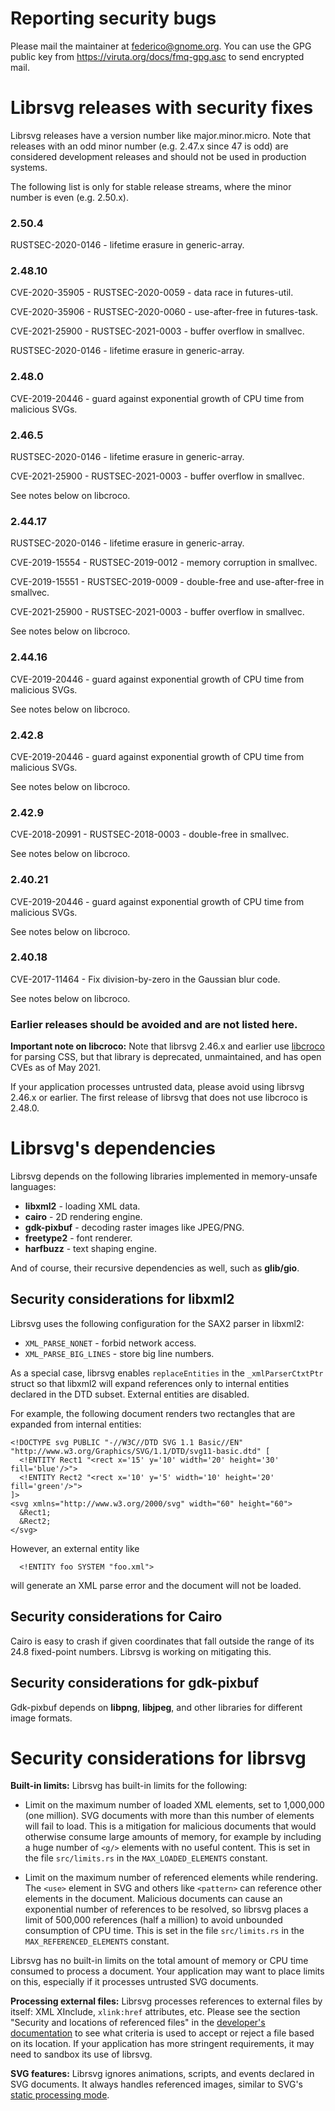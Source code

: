 # Reporting security bugs

Please mail the maintainer at federico@gnome.org.  You can use the GPG
public key from https://viruta.org/docs/fmq-gpg.asc to send encrypted
mail.

# Librsvg releases with security fixes

Librsvg releases have a version number like major.minor.micro. Note
that releases with an odd minor number (e.g. 2.47.x since 47 is odd)
are considered development releases and should not be used in
production systems.

The following list is only for stable release streams, where the minor
number is even (e.g. 2.50.x).

### 2.50.4

RUSTSEC-2020-0146 - lifetime erasure in generic-array.

### 2.48.10

CVE-2020-35905 - RUSTSEC-2020-0059 - data race in futures-util.

CVE-2020-35906 - RUSTSEC-2020-0060 - use-after-free in futures-task.

CVE-2021-25900 - RUSTSEC-2021-0003 - buffer overflow in smallvec.

RUSTSEC-2020-0146 - lifetime erasure in generic-array.

### 2.48.0

CVE-2019-20446 - guard against exponential growth of CPU time
from malicious SVGs.

### 2.46.5

RUSTSEC-2020-0146 - lifetime erasure in generic-array.

CVE-2021-25900 - RUSTSEC-2021-0003 - buffer overflow in smallvec.

See notes below on libcroco.

### 2.44.17

RUSTSEC-2020-0146 - lifetime erasure in generic-array.

CVE-2019-15554 - RUSTSEC-2019-0012 - memory corruption in smallvec.

CVE-2019-15551 - RUSTSEC-2019-0009 - double-free and use-after-free in smallvec.

CVE-2021-25900 - RUSTSEC-2021-0003 - buffer overflow in smallvec.

See notes below on libcroco.

### 2.44.16

CVE-2019-20446 - guard against exponential growth of CPU time
from malicious SVGs.

See notes below on libcroco.

### 2.42.8

CVE-2019-20446 - guard against exponential growth of CPU time
from malicious SVGs.

See notes below on libcroco.

### 2.42.9

CVE-2018-20991 - RUSTSEC-2018-0003 - double-free in smallvec.

See notes below on libcroco.

### 2.40.21

CVE-2019-20446 - guard against exponential growth of CPU time
from malicious SVGs.

See notes below on libcroco.

### 2.40.18

CVE-2017-11464 - Fix division-by-zero in the Gaussian blur code.

See notes below on libcroco.

### Earlier releases should be avoided and are not listed here.

**Important note on libcroco:** Note that librsvg 2.46.x and earlier use
[libcroco](https://gitlab.gnome.org/Archive/libcroco/) for parsing
CSS, but that library is deprecated, unmaintained, and has open CVEs as
of May 2021.

If your application processes untrusted data, please avoid using
librsvg 2.46.x or earlier.  The first release of librsvg that does not
use libcroco is 2.48.0.

# Librsvg's dependencies

Librsvg depends on the following libraries implemented in memory-unsafe languages:

* **libxml2** - loading XML data.
* **cairo** - 2D rendering engine.
* **gdk-pixbuf** - decoding raster images like JPEG/PNG.
* **freetype2** - font renderer.
* **harfbuzz** - text shaping engine.

And of course, their recursive dependencies as well, such as **glib/gio**.

## Security considerations for libxml2

Librsvg uses the following configuration for the SAX2 parser in libxml2:

 * `XML_PARSE_NONET` - forbid network access.
 * `XML_PARSE_BIG_LINES` - store big line numbers.

As a special case, librsvg enables `replaceEntities` in the
`_xmlParserCtxtPtr` struct so that libxml2 will expand references only
to internal entities declared in the DTD subset.  External entities
are disabled.

For example, the following document renders two rectangles that are
expanded from internal entities:

```
<!DOCTYPE svg PUBLIC "-//W3C//DTD SVG 1.1 Basic//EN" "http://www.w3.org/Graphics/SVG/1.1/DTD/svg11-basic.dtd" [
  <!ENTITY Rect1 "<rect x='15' y='10' width='20' height='30' fill='blue'/>">
  <!ENTITY Rect2 "<rect x='10' y='5' width='10' height='20' fill='green'/>">
]>
<svg xmlns="http://www.w3.org/2000/svg" width="60" height="60">
  &Rect1;
  &Rect2;
</svg>
```

However, an external entity like

```
  <!ENTITY foo SYSTEM "foo.xml">
```

will generate an XML parse error and the document will not be loaded.

## Security considerations for Cairo

Cairo is easy to crash if given coordinates that fall outside the
range of its 24.8 fixed-point numbers.  Librsvg is working on
mitigating this.

## Security considerations for gdk-pixbuf

Gdk-pixbuf depends on **libpng**, **libjpeg**, and other libraries for
different image formats.

# Security considerations for librsvg

**Built-in limits:** Librsvg has built-in limits for the following:

* Limit on the maximum number of loaded XML elements, set to 1,000,000
  (one million).  SVG documents with more than this number of elements
  will fail to load.  This is a mitigation for malicious documents
  that would otherwise consume large amounts of memory, for example by
  including a huge number of `<g/>` elements with no useful content.
  This is set in the file `src/limits.rs` in the `MAX_LOADED_ELEMENTS`
  constant.

* Limit on the maximum number of referenced elements while rendering.
  The `<use>` element in SVG and others like `<pattern>` can reference
  other elements in the document.  Malicious documents can cause an
  exponential number of references to be resolved, so librsvg places a
  limit of 500,000 references (half a million) to avoid unbounded
  consumption of CPU time.  This is set in the file `src/limits.rs` in
  the `MAX_REFERENCED_ELEMENTS` constant.

Librsvg has no built-in limits on the total amount of memory or CPU
time consumed to process a document.  Your application may want to
place limits on this, especially if it processes untrusted SVG
documents.

**Processing external files:** Librsvg processes references to
external files by itself: XML XInclude, `xlink:href` attributes, etc.
Please see the section "Security and locations of referenced files" in
the [developer's
documentation](https://developer-old.gnome.org/rsvg/unstable/RsvgHandle.html)
to see what criteria is used to accept or reject a file based on its
location.  If your application has more stringent requirements, it may
need to sandbox its use of librsvg.

**SVG features:** Librsvg ignores animations, scripts, and events
declared in SVG documents.  It always handles referenced images,
similar to SVG's [static processing
mode](https://www.w3.org/TR/SVG2/conform.html#static-mode).

